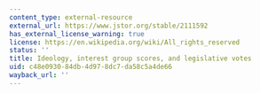 ```yaml
---
content_type: external-resource
external_url: https://www.jstor.org/stable/2111592
has_external_license_warning: true
license: https://en.wikipedia.org/wiki/All_rights_reserved
status: ''
title: Ideology, interest group scores, and legislative votes
uid: c48e0930-84db-4d97-8dc7-da58c5a4de66
wayback_url: ''
---
```

